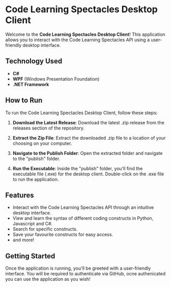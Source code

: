 # Code Learning Spectacles Desktop Client

Welcome to the **Code Learning Spectacles Desktop Client**! This application allows you to interact with the Code Learning Spectacles API using a user-friendly desktop interface.

## Technology Used
- **C#**
- **WPF** (Windows Presentation Foundation)
- **.NET Framework**

## How to Run
To run the Code Learning Spectacles Desktop Client, follow these steps:

1. **Download the Latest Release**: Download the latest .zip release from the releases section of the repository.

2. **Extract the Zip File**: Extract the downloaded .zip file to a location of your choosing on your computer.

3. **Navigate to the Publish Folder**: Open the extracted folder and navigate to the "publish" folder.

4. **Run the Executable**: Inside the "publish" folder, you'll find the executable file (.exe) for the desktop client. Double-click on the .exe file to run the application.

## Features
- Interact with the Code Learning Spectacles API through an intuitive desktop interface.
- View and learn the syntax of different coding constructs in Python, Javascript and C#.
- Search for specific constructs.
- Save your favourite constructs for easy access.
- and more!

## Getting Started
Once the application is running, you'll be greeted with a user-friendly interface. You will be required to authenticate via GitHub, ocne authenicated you can use the application as you wish!
